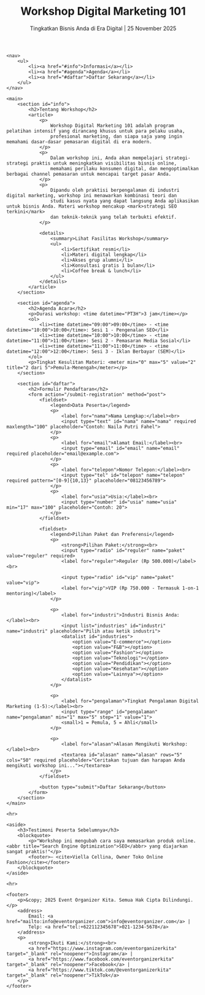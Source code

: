 <!DOCTYPE html>
<html lang="id">
<head>
    <meta charset="UTF-8">
    <meta name="viewport" content="width=device-width, initial-scale=1.0">
    <title>Daftar Workshop Digital Marketing 101</title>
</head>
<body>
    <header>
        <h1>Workshop Digital Marketing 101</h1>
        <p>Tingkatkan Bisnis Anda di Era Digital | <time datetime="2025-11-25">25 November 2025</time></p>
    </header>

    <nav>
        <ul>
            <li><a href="#info">Informasi</a></li>
            <li><a href="#agenda">Agenda</a></li>
            <li><a href="#daftar">Daftar Sekarang</a></li>
        </ul>
    </nav>

    <main>
        <section id="info">
            <h2>Tentang Workshop</h2>
            <article>
                <p>
                    Workshop Digital Marketing 101 adalah program pelatihan intensif yang dirancang khusus untuk para pelaku usaha, 
                    profesional marketing, dan siapa saja yang ingin memahami dasar-dasar pemasaran digital di era modern.
                </p>
                <p>
                    Dalam workshop ini, Anda akan mempelajari strategi-strategi praktis untuk meningkatkan visibilitas bisnis online, 
                    memahami perilaku konsumen digital, dan mengoptimalkan berbagai channel pemasaran untuk mencapai target pasar Anda.
                </p>
                <p>
                    Dipandu oleh praktisi berpengalaman di industri digital marketing, workshop ini menawarkan kombinasi teori dan 
                    studi kasus nyata yang dapat langsung Anda aplikasikan untuk bisnis Anda. Materi workshop mencakup <mark>strategi SEO terkini</mark> 
                    dan teknik-teknik yang telah terbukti efektif.
                </p>
                
                <details>
                    <summary>Lihat Fasilitas Workshop</summary>
                    <ul>
                        <li>Sertifikat resmi</li>
                        <li>Materi digital lengkap</li>
                        <li>Akses grup alumni</li>
                        <li>Konsultasi gratis 1 bulan</li>
                        <li>Coffee break & lunch</li>
                    </ul>
                </details>
            </article>
        </section>

        <section id="agenda">
            <h2>Agenda Acara</h2>
            <p>Durasi workshop: <time datetime="PT3H">3 jam</time></p>
            <ol>
                <li><time datetime="09:00">09:00</time> - <time datetime="10:00">10:00</time>: Sesi 1 - Pengenalan SEO</li>
                <li><time datetime="10:00">10:00</time> - <time datetime="11:00">11:00</time>: Sesi 2 - Pemasaran Media Sosial</li>
                <li><time datetime="11:00">11:00</time> - <time datetime="12:00">12:00</time>: Sesi 3 - Iklan Berbayar (SEM)</li>
            </ol>
            <p>Tingkat Kesulitan Materi: <meter min="0" max="5" value="2" title="2 dari 5">Pemula-Menengah</meter></p>
        </section>

        <section id="daftar">
            <h2>Formulir Pendaftaran</h2>
            <form action="/submit-registration" method="post">
                <fieldset>
                    <legend>Data Peserta</legend>
                    <p>
                        <label for="nama">Nama Lengkap:</label><br>
                        <input type="text" id="nama" name="nama" required maxlength="100" placeholder="Contoh: Naila Putri Fahel">
                    </p>
                    <p>
                        <label for="email">Alamat Email:</label><br>
                        <input type="email" id="email" name="email" required placeholder="email@example.com">
                    </p>
                    <p>
                        <label for="telepon">Nomor Telepon:</label><br>
                        <input type="tel" id="telepon" name="telepon" required pattern="[0-9]{10,13}" placeholder="08123456789">
                    </p>
                    <p>
                        <label for="usia">Usia:</label><br>
                        <input type="number" id="usia" name="usia" min="17" max="100" placeholder="Contoh: 20">
                    </p>
                </fieldset>

                <fieldset>
                    <legend>Pilihan Paket dan Preferensi</legend>
                    <p>
                        <strong>Pilihan Paket:</strong><br>
                        <input type="radio" id="reguler" name="paket" value="reguler" required>
                        <label for="reguler">Reguler (Rp 500.000)</label><br>
                        
                        <input type="radio" id="vip" name="paket" value="vip">
                        <label for="vip">VIP (Rp 750.000 - Termasuk 1-on-1 mentoring)</label>
                    </p>
                    
                    <p>
                        <label for="industri">Industri Bisnis Anda:</label><br>
                        <input list="industries" id="industri" name="industri" placeholder="Pilih atau ketik industri">
                        <datalist id="industries">
                            <option value="E-commerce"></option>
                            <option value="F&B"></option>
                            <option value="Fashion"></option>
                            <option value="Teknologi"></option>
                            <option value="Pendidikan"></option>
                            <option value="Kesehatan"></option>
                            <option value="Lainnya"></option>
                        </datalist>
                    </p>
                    
                    <p>
                        <label for="pengalaman">Tingkat Pengalaman Digital Marketing (1-5):</label><br>
                        <input type="range" id="pengalaman" name="pengalaman" min="1" max="5" step="1" value="1">
                        <small>1 = Pemula, 5 = Ahli</small>
                    </p>
                    
                    <p>
                        <label for="alasan">Alasan Mengikuti Workshop:</label><br>
                        <textarea id="alasan" name="alasan" rows="5" cols="50" required placeholder="Ceritakan tujuan dan harapan Anda mengikuti workshop ini..."></textarea>
                    </p>
                </fieldset>

                <button type="submit">Daftar Sekarang</button>
            </form>
        </section>
    </main>

    <hr>
    
    <aside>
        <h3>Testimoni Peserta Sebelumnya</h3>
        <blockquote>
            <p>"Workshop ini mengubah cara saya memasarkan produk online. <abbr title="Search Engine Optimization">SEO</abbr> yang diajarkan sangat praktis!"</p>
            <footer>— <cite>Viella Cellina, Owner Toko Online Fashion</cite></footer>
        </blockquote>
    </aside>

    <hr>

    <footer>
        <p>&copy; 2025 Event Organizer Kita. Semua Hak Cipta Dilindungi.</p>
        <address>
            Email: <a href="mailto:info@eventorganizer.com">info@eventorganizer.com</a> | 
            Telp: <a href="tel:+622112345678">021-1234-5678</a>
        </address>
        <p>
            <strong>Ikuti Kami:</strong><br>
            <a href="https://www.instagram.com/eventorganizerkita" target="_blank" rel="noopener">Instagram</a> | 
            <a href="https://www.facebook.com/eventorganizerkita" target="_blank" rel="noopener">Facebook</a> | 
            <a href="https://www.tiktok.com/@eventorganizerkita" target="_blank" rel="noopener">TikTok</a>
        </p>
    </footer>
</body>
</html>

